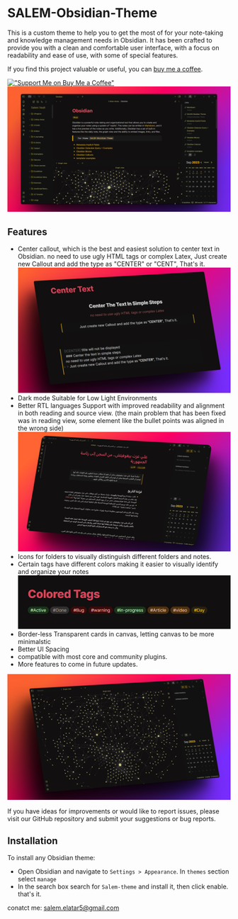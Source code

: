 # SALEM-Obsidian-Theme

This is a custom theme to help you to get the most of for your note-taking and knowledge management needs in Obsidian. It has been crafted to provide you with a clean and comfortable user interface, with a focus on readability and ease of use, with some of special features.

If you find this project valuable or useful, you can [buy me a coffee](https://www.buymeacoffee.com/salemElatar).

[!["Support Me on Buy Me a Coffee"](https://www.buymeacoffee.com/assets/img/custom_images/orange_img.png)](https://www.buymeacoffee.com/salemElatar)
![theme shortcut](screenshot-large.png)

## Features

- Center callout, which is the best and easiest solution to center text in Obsidian. no need to use ugly HTML tags or complex Latex,
  Just create new Callout and add the type as "CENTER" or "CENT", That's it.
  ![Center Callout example](center-callout.png)
- Dark mode Suitable for Low Light Environments
- Better RTL languages Support with improved readability and alignment in both reading and source view. (the main problem that has been fixed was in reading view, some element like the bullet points was aligned in the wrong side)
  ![rtl example](rtl-example.png)
- Icons for folders to visually distinguish different folders and notes.
- Certain tags have different colors making it easier to visually identify and organize your notes
  ![colored tags](colored-tags.png)
- Border-less Transparent cards in canvas, letting canvas to be more minimalstic
- Better UI Spacing
- compatible with most core and community plugins.
- More features to come in future updates.

![graph view](graph-screenshot.png)

If you have ideas for improvements or would like to report issues, please visit our GitHub repository and submit your suggestions or bug reports.

## Installation

To install any Obsidian theme:

- Open Obsidian and navigate to `Settings > Appearance`. In `themes` section select `manage`
- In the search box search for `Salem-theme` and install it, then click enable. that's it.

conatct me: salem.elatar5@gmail.com
